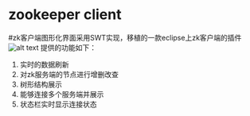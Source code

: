 # zookeeper client
#zk客户端图形化界面采用SWT实现，移植的一款eclipse上zk客户端的插件
![alt text](http://oi04x12g2.bkt.clouddn.com/zkclient.PNG)
提供的功能如下：
1. 实时的数据刷新
2. 对zk服务端的节点进行增删改查
3. 树形结构展示
4. 能够连接多个服务端并展示
5. 状态栏实时显示连接状态
